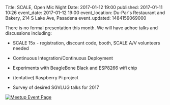 Title: SCALE, Open Mic Night
Date: 2017-01-12 19:00
published: 2017-01-11 10:26
event_date: 2017-01-12 19:00
event_location: Du-Par's Restaurant and Bakery, 214 S Lake Ave, Pasadena
event_updated: 1484159069000

  
There is no formal presentation this month.  We will have adhoc talks and
discussions including:

* SCALE 15x - registration, discount code, booth, SCALE A/V volunteers needed

* Continuous Integration/Continuous Deployment

* Experiments with BeagleBone Black and ESP8266 wifi chip

* (tentative) Raspberry Pi project

* Survey of desired SGVLUG talks for 2017


[ ![Meetup Event Page]({filename}/images/meetup_logo_45.png) ](https://www.meetup.com/SGVTech/events/235769808/)
